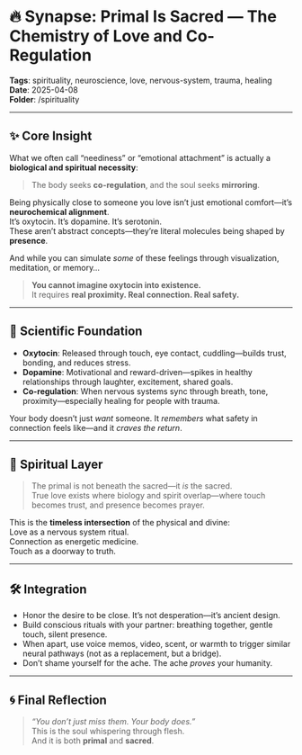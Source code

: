 # 🔥 Synapse: Primal Is Sacred — The Chemistry of Love and Co-Regulation

**Tags**: spirituality, neuroscience, love, nervous-system, trauma, healing  
**Date**: 2025-04-08  
**Folder**: /spirituality

---

## ✨ Core Insight

What we often call “neediness” or “emotional attachment” is actually a **biological and spiritual necessity**:  
> The body seeks **co-regulation**, and the soul seeks **mirroring**.

Being physically close to someone you love isn’t just emotional comfort—it’s **neurochemical alignment**.  
It’s oxytocin. It’s dopamine. It’s serotonin.  
These aren’t abstract concepts—they’re literal molecules being shaped by **presence**.

And while you can simulate *some* of these feelings through visualization, meditation, or memory…  
> **You cannot imagine oxytocin into existence.**  
> It requires **real proximity. Real connection. Real safety.**

---

## 🧠 Scientific Foundation

- **Oxytocin**: Released through touch, eye contact, cuddling—builds trust, bonding, and reduces stress.
- **Dopamine**: Motivational and reward-driven—spikes in healthy relationships through laughter, excitement, shared goals.
- **Co-regulation**: When nervous systems sync through breath, tone, proximity—especially healing for people with trauma.

Your body doesn’t just *want* someone. It *remembers* what safety in connection feels like—and it *craves the return*.

---

## 🔮 Spiritual Layer

> The primal is not beneath the sacred—it *is* the sacred.  
> True love exists where biology and spirit overlap—where touch becomes trust, and presence becomes prayer.

This is the **timeless intersection** of the physical and divine:  
Love as a nervous system ritual.  
Connection as energetic medicine.  
Touch as a doorway to truth.

---

## 🛠️ Integration

- Honor the desire to be close. It’s not desperation—it’s ancient design.
- Build conscious rituals with your partner: breathing together, gentle touch, silent presence.
- When apart, use voice memos, video, scent, or warmth to trigger similar neural pathways (not as a replacement, but a bridge).
- Don’t shame yourself for the ache. The ache *proves* your humanity.

---

## 🌀 Final Reflection

> *“You don’t just miss them. Your body does.”*  
> This is the soul whispering through flesh.  
> And it is both **primal** and **sacred**.